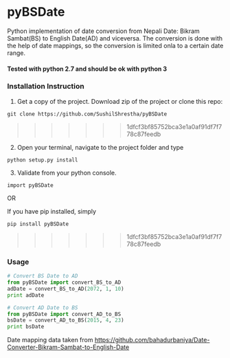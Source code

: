 # pyBSDate
Python implementation of date conversion from Nepali Date: Bikram Sambat(BS) to English Date(AD) and viceversa.
The conversion is done with the help of date mappings, so the conversion is limited onla to a certain date range.
#### Tested with python 2.7 and should be ok with python 3

### Installation Instruction

1. Get a copy of the project. Download zip of the project or clone this repo:
```
git clone https://github.com/SushilShrestha/pyBSDate
``` 
>>>>>>> 1dfcf3bf85752bca3e1a0af91df7f778c87feedb
2. Open your terminal, navigate to the project folder and type
```
python setup.py install
```
3. Validate from your python console.
```
import pyBSDate
```

OR 

If you have pip installed, simply
```
pip install pyBSDate
```
>>>>>>> 1dfcf3bf85752bca3e1a0af91df7f778c87feedb

### Usage

```python
# Convert BS Date to AD
from pyBSDate import convert_BS_to_AD
adDate = convert_BS_to_AD(2072, 1, 10)
print adDate

# Convert AD Date to BS
from pyBSDate import convert_AD_to_BS
bsDate = convert_AD_to_BS(2015, 4, 23)
print bsDate
```
Date mapping data taken from 
https://github.com/bahadurbaniya/Date-Converter-Bikram-Sambat-to-English-Date
